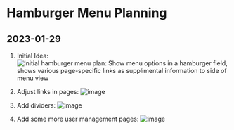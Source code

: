 # Hamburger Menu Planning

## 2023-01-29

1. Initial Idea:
![Initial hamburger menu plan: Show menu options in a hamburger field, shows various page-specific links as supplimental information to side of menu view](https://user-images.githubusercontent.com/47562501/215337491-bf7e0247-7a4d-47c8-b992-d9f891e6b766.png)

1. Adjust links in pages:
![image](https://user-images.githubusercontent.com/47562501/215343756-c57e727d-64e2-4e5b-8157-e4c27b0f049e.png)

1. Add dividers:
![image](https://user-images.githubusercontent.com/47562501/215344707-d63dc5fc-cccd-4d02-95dd-7ebaa4f3336b.png)

1. Add some more user management pages:
![image](https://user-images.githubusercontent.com/47562501/215353757-940255b8-c8db-4fb2-aca5-ac31c046a7a6.png)
